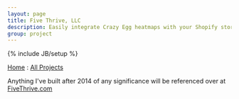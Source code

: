 ```yaml
---
layout: page
title: Five Thrive, LLC
description: Easily integrate Crazy Egg heatmaps with your Shopify store.
group: project
---
```

{% include JB/setup %}

[Home](http://jimsidler.com) : [All Projects](http://jimsidler.com/projects.html)

Anything I've built after 2014 of any significance will be referenced over at [FiveThrive.com](http://fivethrive.com)